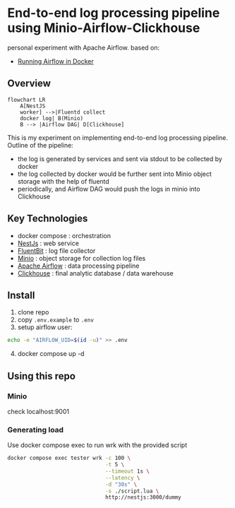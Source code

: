 End-to-end log processing pipeline using Minio-Airflow-Clickhouse
=================================================================

personal experiment with Apache Airflow. based on:
- [Running Airflow in Docker](https://airflow.apache.org/docs/apache-airflow/stable/howto/docker-compose/index.html)

## Overview

```mermaid
flowchart LR
    A[NestJS
    worker] -->|Fluentd collect 
    docker log| B(Minio)
    B --> |Airflow DAG| D[Clickhouse]
```

This is my experiment on implementing end-to-end log processing pipeline. Outline of the pipeline:
- the log is generated by services and sent via stdout to be collected by docker
- the log collected by docker would be further sent into Minio object storage with the help of fluentd
- periodically, and Airflow DAG would push the logs in minio into Clickhouse

## Key Technologies
- docker compose : orchestration
- [NestJs](https://nestjs.com) : web service
- [FluentBit](https://fluentbit.io) : log file collector 
- [Minio](https://min.io) : object storage for collection log files
- [Apache Airflow](https://airflow.apache.org) : data processing pipeline
- [Clickhouse](https://clickhouse.com) : final analytic database / data warehouse

## Install
1. clone repo
2. copy `.env.example` to `.env`
3. setup airflow user:
  ```bash
  echo -e "AIRFLOW_UID=$(id -u)" >> .env
  ```
4. docker compose up -d

## Using this repo
### Minio
check localhost:9001

### Generating load
Use docker compose exec to run wrk with the provided script


```bash
docker compose exec tester wrk -c 100 \
                               -t 5 \
                               --timeout 1s \
                               --latency \
                               -d "30s" \
                               -s ./script.lua \
                               http://nestjs:3000/dummy
```

